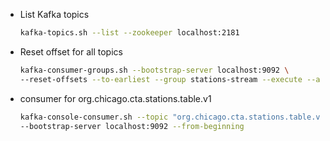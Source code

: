 * List Kafka topics
    ```bash
    kafka-topics.sh --list --zookeeper localhost:2181
    ```
* Reset offset for all topics 
    ```bash
    kafka-consumer-groups.sh --bootstrap-server localhost:9092 \
    --reset-offsets --to-earliest --group stations-stream --execute --all-topics
    ```
* consumer for org.chicago.cta.stations.table.v1
    ```bash
    kafka-console-consumer.sh --topic "org.chicago.cta.stations.table.v1" \
    --bootstrap-server localhost:9092 --from-beginning
    ```
